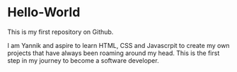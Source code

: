# Hello-World
This is my first repository on Github.

I am Yannik and aspire to learn HTML, CSS and Javascrpit to create my own projects that have always been roaming around my head. This is the first step in my journey to become a software developer. 
